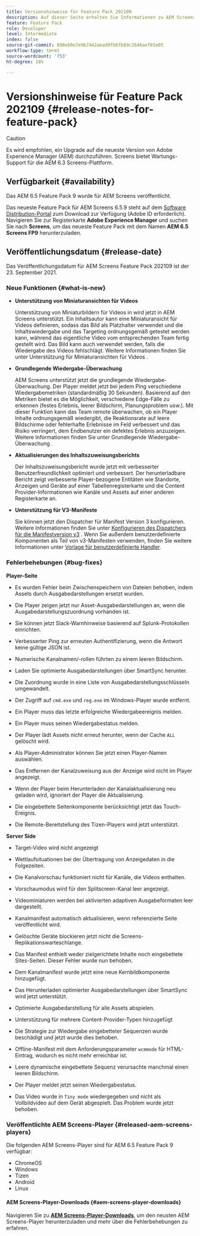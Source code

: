```yaml
---
title: Versionshinweise für Feature Pack 202109
description: Auf dieser Seite erhalten Sie Informationen zu AEM Screens Feature Pack 202105, das am 23. September 2021 veröffentlicht wurde.
feature: Feature Pack
role: Developer
level: Intermediate
index: false
source-git-commit: 898eb8e7e9b7442aead9fb6fb89c2646aef65e05
workflow-type: tm+mt
source-wordcount: '753'
ht-degree: 18%

---
```


# Versionshinweise für Feature Pack 202109 {#release-notes-for-feature-pack}

>[!CAUTION]
>Es wird empfohlen, ein Upgrade auf die neueste Version von Adobe Experience Manager (AEM) durchzuführen. Screens bietet Wartungs-Support für die AEM 6.3 Screens-Plattform.

## Verfügbarkeit {#availability}

Das AEM 6.5 Feature Pack 9 wurde für AEM Screens veröffentlicht.

Das neueste Feature Pack für AEM Screens 6.5.9 steht auf dem [Software Distribution-Portal](https://experience.adobe.com/#/downloads/content/software-distribution/en/aem.html) zum Download zur Verfügung (Adobe ID erforderlich). Navigieren Sie zur Registerkarte **Adobe Experience Manager** und suchen Sie nach **Screens**, um das neueste Feature Pack mit dem Namen **AEM 6.5 Screens FP9** herunterzuladen.

## Veröffentlichungsdatum {#release-date}

Das Veröffentlichungsdatum für AEM Screens Feature Pack 202109 ist der 23. September 2021.

### Neue Funktionen {#what-is-new}

* **Unterstützung von Miniaturansichten für Videos**

   Unterstützung von Miniaturbildern für Videos in wird jetzt in AEM Screens unterstützt. Ein Inhaltsautor kann eine Miniaturansicht für Videos definieren, sodass das Bild als Platzhalter verwendet und die Inhaltswiedergabe und das Targeting ordnungsgemäß getestet werden kann, während das eigentliche Video vom entsprechenden Team fertig gestellt wird. Das Bild kann auch verwendet werden, falls die Wiedergabe des Videos fehlschlägt.
Weitere Informationen finden Sie unter Unterstützung für Miniaturansichten für Videos .

* **Grundlegende Wiedergabe-Überwachung**

   AEM Screens unterstützt jetzt die grundlegende Wiedergabe-Überwachung. Der Player meldet jetzt bei jedem Ping verschiedene Wiedergabemetriken (standardmäßig 30 Sekunden). Basierend auf den Metriken bietet es die Möglichkeit, verschiedene Edge-Fälle zu erkennen (festes Erlebnis, leerer Bildschirm, Planungsproblem usw.). Mit dieser Funktion kann das Team remote überwachen, ob ein Player Inhalte ordnungsgemäß wiedergibt, die Reaktionsrate auf leere Bildschirme oder fehlerhafte Erlebnisse im Feld verbessert und das Risiko verringert, dem Endbenutzer ein defektes Erlebnis anzuzeigen.
Weitere Informationen finden Sie unter Grundlegende Wiedergabe-Überwachung .

* **Aktualisierungen des Inhaltszuweisungsberichts**

   Der Inhaltszuweisungsbericht wurde jetzt mit verbesserter Benutzerfreundlichkeit optimiert und verbessert. Der herunterladbare Bericht zeigt verbesserte Player-bezogene Entitäten wie Standorte, Anzeigen und Geräte auf einer Tabellenregisterkarte und die Content Provider-Informationen wie Kanäle und Assets auf einer anderen Registerkarte an.

* **Unterstützung für V3-Manifeste**

   Sie können jetzt den Dispatcher für Manifest Version 3 konfigurieren. Weitere Informationen finden Sie unter [Konfigurieren des Dispatchers für die Manifestversion v3](https://experienceleague.adobe.com/docs/experience-manager-screens/user-guide/administering/dispatcher-configurations-aem-screens.html?lang=en#configuring-dispatcherv3) .
Wenn Sie außerdem benutzerdefinierte Komponenten als Teil von v3-Manifesten verwenden, finden Sie weitere Informationen unter [Vorlage für benutzerdefinierte Handler](https://experienceleague.adobe.com/docs/experience-manager-screens/user-guide/developing/developing-custom-component-tutorial-develop.html?lang=en#custom-handlers).


### Fehlerbehebungen {#bug-fixes}

**Player-Seite**

* Es wurden Fehler beim Zwischenspeichern von Dateien behoben, indem Assets durch Ausgabedarstellungen ersetzt wurden.

* Die Player zeigen jetzt nur Asset-Ausgabedarstellungen an, wenn die Ausgabedarstellungszuordnung vorhanden ist.

* Sie können jetzt Slack-Warnhinweise basierend auf Splunk-Protokollen einrichten.

* Verbesserter Ping zur erneuten Authentifizierung, wenn die Antwort keine gültige JSON ist.

* Numerische Kanalnamen/-rollen führten zu einem leeren Bildschirm.

* Laden Sie optimierte Ausgabedarstellungen über SmartSync herunter.

* Die Zuordnung wurde in eine Liste von Ausgabedarstellungsschlüsseln umgewandelt.

* Der Zugriff auf `cmd.exe` und `reg.exe` im Windows-Player wurde entfernt.

* Ein Player muss das letzte erfolgreiche Wiedergabeereignis melden.

* Ein Player muss seinen Wiedergabestatus melden.

* Der Player lädt Assets nicht erneut herunter, wenn der Cache `ALL` gelöscht wird.

* Als Player-Administrator können Sie jetzt einen Player-Namen auswählen.

* Das Entfernen der Kanalzuweisung aus der Anzeige wird nicht im Player angezeigt.

* Wenn der Player beim Herunterladen der Kanalaktualisierung neu geladen wird, ignoriert der Player die Aktualisierung.

* Die eingebettete Seitenkomponente berücksichtigt jetzt das Touch-Ereignis.

* Die Remote-Bereitstellung des Tizen-Players wird jetzt unterstützt.

**Server Side**

* Target-Video wird nicht angezeigt
* Wettlaufsituationen bei der Übertragung von Anzeigedaten in die Folgezeiten.

* Die Kanalvorschau funktioniert nicht für Kanäle, die Videos enthalten.

* Vorschaumodus wird für den Splitscreen-Kanal leer angezeigt.

* Videominiaturen werden bei aktivierten adaptiven Ausgabeformaten leer dargestellt.

* Kanalmanifest automatisch aktualisieren, wenn referenzierte Seite veröffentlicht wird.

* Gelöschte Geräte blockieren jetzt nicht die Screens-Replikationswarteschlange.

* Das Manifest enthielt weder zielgerichtete Inhalte noch eingebettete Sites-Seiten. Dieser Fehler wurde nun behoben.

* Dem Kanalmanifest wurde jetzt eine neue Kernbildkomponente hinzugefügt.

* Das Herunterladen optimierter Ausgabedarstellungen über SmartSync wird jetzt unterstützt.

* Optimierte Ausgabedarstellung für alle Assets abspielen.

* Unterstützung für mehrere Content-Provider-Typen hinzugefügt

* Die Strategie zur Wiedergabe eingebetteter Sequenzen wurde beschädigt und jetzt wurde dies behoben.

* Offline-Manifest mit dem Anforderungsparameter `wcmmode` für HTML-Eintrag, wodurch es nicht mehr erreichbar ist.

* Leere dynamische eingebettete Sequenz verursachte manchmal einen leeren Bildschirm.

* Der Player meldet jetzt seinen Wiedergabestatus.

* Das Video wurde in `Tiny mode` wiedergegeben und nicht als Vollbildvideo auf dem Gerät abgespielt. Das Problem wurde jetzt behoben.

### Veröffentlichte AEM Screens-Player {#released-aem-screens-players}

Die folgenden AEM Screens-Player sind für AEM 6.5 Feature Pack 9 verfügbar:

* ChromeOS
* Windows
* Tizen
* Android
* Linux

#### AEM Screens-Player-Downloads   {#aem-screens-player-downloads}

Navigieren Sie zu **[AEM Screens-Player-Downloads](https://download.macromedia.com/screens/index.html)**, um den neusten AEM Screens-Player herunterzuladen und mehr über die Fehlerbehebungen zu erfahren.
